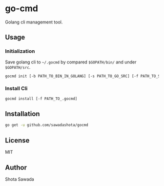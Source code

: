 go-cmd
===

Golang cli management tool.

Usage
---

### Initialization

Save golang cli to `~/.gocmd` by compared `$GOPATH/bin/` and under `$GOPATH/src`.

```bash
gocmd init [-b PATH_TO_BIN_IN_GOLANG] [-s PATH_TO_GO_SRC] [-f PATH_TO_SAVE_.gocmd]
```

### Install Cli

```bash
gocmd install [-f PATH_TO_.gocmd]
```

Installation
---

```bash
go get -u github.com/sawadashota/gocmd
```

License
---

MIT

Author
---

Shota Sawada